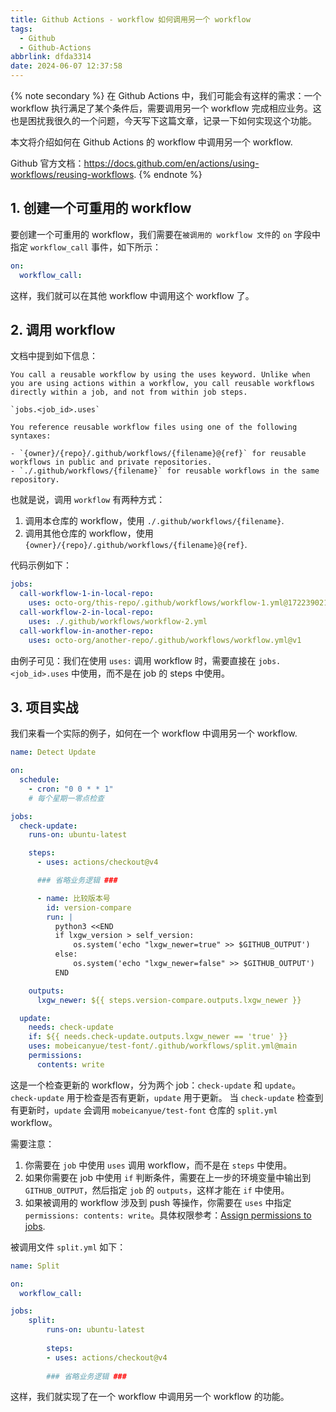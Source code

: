 ```yaml
---
title: Github Actions - workflow 如何调用另一个 workflow
tags:
  - Github
  - Github-Actions
abbrlink: dfda3314
date: 2024-06-07 12:37:58
---
```


{% note secondary %}
在 Github Actions 中，我们可能会有这样的需求：一个 workflow 执行满足了某个条件后，需要调用另一个 workflow 完成相应业务。这也是困扰我很久的一个问题，今天写下这篇文章，记录一下如何实现这个功能。

本文将介绍如何在 Github Actions 的 workflow 中调用另一个 workflow.

Github 官方文档：https://docs.github.com/en/actions/using-workflows/reusing-workflows.
{% endnote %}


## 1. 创建一个可重用的 workflow

要创建一个可重用的 workflow，我们需要在`被调用的 workflow 文件`的 `on` 字段中指定 `workflow_call` 事件，如下所示：

```yaml
on:
  workflow_call:
```

这样，我们就可以在其他 workflow 中调用这个 workflow 了。


## 2. 调用 workflow

文档中提到如下信息：
```Text
You call a reusable workflow by using the uses keyword. Unlike when you are using actions within a workflow, you call reusable workflows directly within a job, and not from within job steps.

`jobs.<job_id>.uses`

You reference reusable workflow files using one of the following syntaxes:

- `{owner}/{repo}/.github/workflows/{filename}@{ref}` for reusable workflows in public and private repositories.
- `./.github/workflows/{filename}` for reusable workflows in the same repository.
```

也就是说，调用 `workflow` 有两种方式：
1. 调用本仓库的 workflow，使用 `./.github/workflows/{filename}`.
2. 调用其他仓库的 workflow，使用 `{owner}/{repo}/.github/workflows/{filename}@{ref}`.

代码示例如下：
```yaml
jobs:
  call-workflow-1-in-local-repo:
    uses: octo-org/this-repo/.github/workflows/workflow-1.yml@172239021f7ba04fe7327647b213799853a9eb89
  call-workflow-2-in-local-repo:
    uses: ./.github/workflows/workflow-2.yml
  call-workflow-in-another-repo:
    uses: octo-org/another-repo/.github/workflows/workflow.yml@v1
```

由例子可见：我们在使用 `uses:` 调用 workflow 时，需要直接在 `jobs.<job_id>.uses` 中使用，而不是在 job 的 steps 中使用。

## 3. 项目实战

我们来看一个实际的例子，如何在一个 workflow 中调用另一个 workflow.

```yaml
name: Detect Update

on:
  schedule:
    - cron: "0 0 * * 1"
    # 每个星期一零点检查

jobs:
  check-update:
    runs-on: ubuntu-latest

    steps:
      - uses: actions/checkout@v4

      ### 省略业务逻辑 ###

      - name: 比较版本号
        id: version-compare
        run: |
          python3 <<END
          if lxgw_version > self_version:
              os.system('echo "lxgw_newer=true" >> $GITHUB_OUTPUT')
          else:
              os.system('echo "lxgw_newer=false" >> $GITHUB_OUTPUT')
          END

    outputs:
      lxgw_newer: ${{ steps.version-compare.outputs.lxgw_newer }}

  update:
    needs: check-update
    if: ${{ needs.check-update.outputs.lxgw_newer == 'true' }}
    uses: mobeicanyue/test-font/.github/workflows/split.yml@main
    permissions:
      contents: write
```

这是一个检查更新的 workflow，分为两个 job：`check-update` 和 `update`。`check-update` 用于检查是否有更新，`update` 用于更新。
当 `check-update` 检查到有更新时，`update` 会调用 `mobeicanyue/test-font` 仓库的 `split.yml` workflow。

需要注意：
1. 你需要在 `job` 中使用 `uses` 调用 workflow，而不是在 `steps` 中使用。
2. 如果你需要在 job 中使用 `if` 判断条件，需要在上一步的环境变量中输出到 `GITHUB_OUTPUT`，然后指定 `job` 的 `outputs`，这样才能在 `if` 中使用。
3. 如果被调用的 workflow 涉及到 push 等操作，你需要在 `uses` 中指定 `permissions: contents: write`。具体权限参考：[Assign permissions to jobs](https://docs.github.com/en/actions/using-jobs/assigning-permissions-to-jobs).

被调用文件 `split.yml` 如下：
```yaml
name: Split

on:
  workflow_call:

jobs:
    split:
        runs-on: ubuntu-latest
    
        steps:
        - uses: actions/checkout@v4
    
        ### 省略业务逻辑 ###
```

这样，我们就实现了在一个 workflow 中调用另一个 workflow 的功能。

